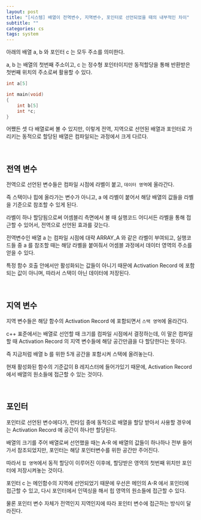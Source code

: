 ```yaml
---
layout: post
title: "[시스템] 배열이 전역변수, 지역변수, 포인터로 선언되었을 때의 내부적인 차이"
subtitle: ""
categories: cs
tags: system
---
```


아래의 배열 a, b 와 포인터 c 는 모두 주소를 의미한다. 

a, b 는 배열의 첫번째 주소이고, c 는 정수형 포인터이지만 동적할당을 통해 반환받은 첫번째 위치의 주소로써 활용할 수 있다.

```c++
int a[5]

int main(void)
{
    int b[5]
    int *c;
}
```

어쨌든 셋 다 배열로써 볼 수 있지만, 이렇게 전역, 지역으로 선언된 배열과 포인터로 가리키는 동적으로 할당된 배열은 컴파일되는 과정에서 크게 다르다.

<br>

## 전역 변수

전역으로 선언된 변수들은 컴파일 시점에 라벨이 붙고, ```데이터 영역```에 올라간다.

즉 스택이나 힙에 올라가는 변수가 아니고, a 에 라벨이 붙어서 해당 배열의 값들을 라벨을 기준으로 참조할 수 있게 된다.

라벨이 하나 할당됨으로써 어셈블리 측면에서 볼 때 실행코드 어디서든 라벨을 통해 접근할 수 있어서, 전역으로 선언된 효과를 갖는다.

전역변수인 배열 a 는 컴파일 시점에 대략 ARRAY_A 와 같은 라벨이 부여되고, 실행코드들 중 a 를 참조할 때는 해당 라벨을 붙여줘서 어셈블 과정에서 데이터 영역의 주소를 얻을 수 있다.

특정 함수 호출 안에서만 활성화되는 값들이 아니기 때문에 Activation Record 에 포함되는 값이 아니며, 따라서 스택이 아닌 데이터에 저장된다.

<br>

## 지역 변수

지역 변수들은 해당 함수의 Activation Record 에 포함되면서 ```스택 영역```에 올라간다.

c++ 표준에서는 배열로 선언할 때 크기를 컴파일 시점에서 결정하는데, 이 말은 컴파일 할 때 Activation Record 의 지역 변수들에 해당 공간만큼을 다 할당한다는 뜻이다.

즉 지금처럼 배열 b 를 위한 5개 공간을 포함시켜 스택에 올려놓는다.

현재 활성화된 함수의 기준값이 B 레지스터에 들어가있기 때문에, Activation Record 에서 배열의 원소들에 접근할 수 있는 것이다.

<br>

## 포인터

포인터로 선언된 변수에다가, 런타임 중에 동적으로 배열을 할당 받아서 사용할 경우에는 Activation Record 에 공간이 하나만 할당된다.

배열의 크기를 주어 배열로써 선언했을 때는 A-R 에 배열의 값들이 하나하나 전부 들어가서 참조되었지만, 포인터는 해당 포인터변수를 위한 공간만 주어진다.

따라서 ```힙 영역```에서 동적 할당이 이루어진 이후에, 할당받은 영역의 첫번째 위치만 포인터에 저장시켜놓는 것이다.

포인터 c 는 메인함수의 지역에 선언되었기 때문에 우선은 메인의 A-R 에서 포인터에 접근할 수 있고, 다시 포인터에서 인덱싱을 해서 힙 영역의 원소들에 접근할 수 있다.

물론 포인터 변수 자체가 전역인지 지역인지에 따라 포인터 변수에 접근하는 방식이 달라진다.